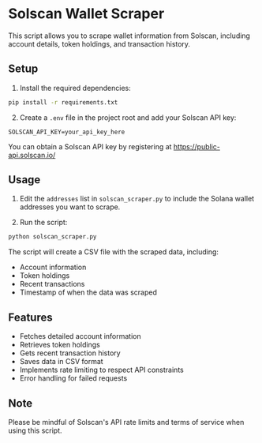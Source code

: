 # Solscan Wallet Scraper

This script allows you to scrape wallet information from Solscan, including account details, token holdings, and transaction history.

## Setup

1. Install the required dependencies:
```bash
pip install -r requirements.txt
```

2. Create a `.env` file in the project root and add your Solscan API key:
```
SOLSCAN_API_KEY=your_api_key_here
```

You can obtain a Solscan API key by registering at https://public-api.solscan.io/

## Usage

1. Edit the `addresses` list in `solscan_scraper.py` to include the Solana wallet addresses you want to scrape.

2. Run the script:
```bash
python solscan_scraper.py
```

The script will create a CSV file with the scraped data, including:
- Account information
- Token holdings
- Recent transactions
- Timestamp of when the data was scraped

## Features

- Fetches detailed account information
- Retrieves token holdings
- Gets recent transaction history
- Saves data in CSV format
- Implements rate limiting to respect API constraints
- Error handling for failed requests

## Note

Please be mindful of Solscan's API rate limits and terms of service when using this script.
